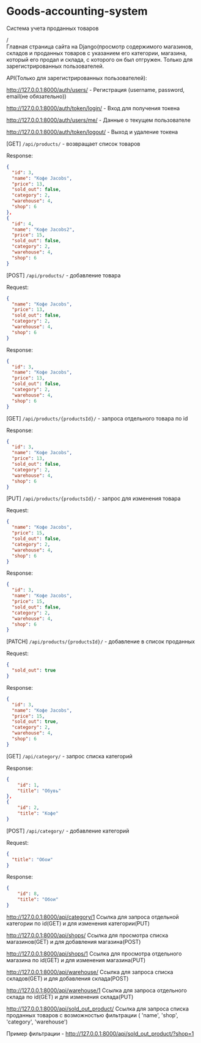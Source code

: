 # Goods-accounting-system
Система учета проданных товаров


/  
Главная страница сайта на Django(просмотр содержимого магазинов, 
складов и проданных товаров с указанием его категории, магазина, 
который его продал и склада, с которого он был отгружен.
Только для зарегистрированных пользователей.


API(Только для зарегистрированных пользователей):

http://127.0.0.1:8000/auth/users/ - Регистрация (username, password, email(не обязательно))

http://127.0.0.1:8000/auth/token/login/ - Вход для получения токена 

http://127.0.0.1:8000/auth/users/me/  - Данные о текущем пользователе

http://127.0.0.1:8000/auth/token/logout/ - Выход и удаление токена


[GET] `/api/products/` - возвращает список товаров  

Response:
```json
{
  "id": 3,
  "name": "Кофе Jacobs",
  "price": 13,
  "sold_out": false,
  "category": 2,
  "warehouse": 4,
  "shop": 6
},
{
  "id": 4,
  "name": "Кофе Jacobs2",
  "price": 15,
  "sold_out": false,
  "category": 2,
  "warehouse": 4,
  "shop": 6
}
```
[POST] `/api/products/` - добавление товара  

Request:
```json
{
  "name": "Кофе Jacobs",
  "price": 13,
  "sold_out": false,
  "category": 2,
  "warehouse": 4,
  "shop": 6
}
```
Response:  

```json
{
  "id": 3,
  "name": "Кофе Jacobs",
  "price": 13,
  "sold_out": false,
  "category": 2,
  "warehouse": 4,
  "shop": 6
}
```

[GET] `/api/products/{productsId}/` - запроса отдельного товара по id  

Response:  

```json
{
  "id": 3,
  "name": "Кофе Jacobs",
  "price": 13,
  "sold_out": false,
  "category": 2,
  "warehouse": 4,
  "shop": 6
}
```

[PUT] `/api/products/{productsId}/` - запрос для изменения товара  

Request:
```json
{
  "name": "Кофе Jacobs",
  "price": 15,
  "sold_out": false,
  "category": 2,
  "warehouse": 4,
  "shop": 6
}
```
Response:  

```json
{
  "id": 3,
  "name": "Кофе Jacobs",
  "price": 15,
  "sold_out": false,
  "category": 2,
  "warehouse": 4,
  "shop": 6
}
```

[PATCH] `/api/products/{productsId}/` - добавление в список проданных  

Request:
```json
{
  "sold_out": true
}
```
Response:  

```json
{
  "id": 3,
  "name": "Кофе Jacobs",
  "price": 15,
  "sold_out": true,
  "category": 2,
  "warehouse": 4,
  "shop": 6
}
```

[GET] `/api/category/` - запрос списка категорий  

Response: 
```json
{
    "id": 1,
    "title": "Обувь"
},
{
    "id": 2,
    "title": "Кофе"
}
```
[POST] `/api/category/` - добавление категорий  

Request:
```json
{
  "title": "Обои"
}
```

Response: 
```json
{
    "id": 8,
    "title": "Обои"
}
```

http://127.0.0.1:8000/api/category/1
Ссылка для запроса отдельной категории по id(GET) и для изменения категории(PUT)

http://127.0.0.1:8000/api/shops/
Ссылка для просмотра списка магазинов(GET) и для добавления магазина(POST)

http://127.0.0.1:8000/api/shops/1
Ссылка для просмотра отдельного магазина по id(GET) и для изменения магазина(PUT)

http://127.0.0.1:8000/api/warehouse/
Ссылка для запроса списка складов(GET) и для добавления склада(POST)

http://127.0.0.1:8000/api/warehouse/1
Ссылка для запроса отдельного склада по id(GET) и для изменения склада(PUT)

http://127.0.0.1:8000/api/sold_out_product/
Ссылка для запроса списка проданных товаров с возможностью фильтрации ( 'name', 'shop', 'category', 'warehouse')

Пример фильтрации - http://127.0.0.1:8000/api/sold_out_product/?shop=1